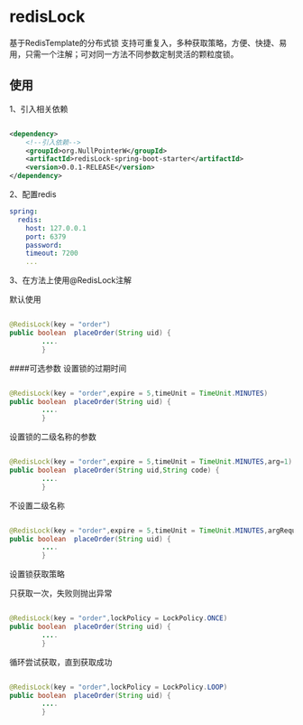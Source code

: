 # redisLock
基于RedisTemplate的分布式锁
支持可重复入，多种获取策略，方便、快捷、易用，只需一个注解；可对同一方法不同参数定制灵活的颗粒度锁。
## 使用 
1、引入相关依赖
```xml

<dependency>
    <!--引入依赖-->
    <groupId>org.NullPointerW</groupId>
    <artifactId>redisLock-spring-boot-starter</artifactId>
    <version>0.0.1-RELEASE</version>
</dependency>

``` 
2、配置redis 
```yaml
spring:
  redis:
    host: 127.0.0.1
    port: 6379
    password:
    timeout: 7200
    ...
``` 
3、在方法上使用@RedisLock注解 

默认使用
```java

@RedisLock(key = "order")
public boolean  placeOrder(String uid) {
        ....
        }
``` 

####可选参数
设置锁的过期时间
```java

@RedisLock(key = "order",expire = 5,timeUnit = TimeUnit.MINUTES)
public boolean  placeOrder(String uid) {
        ....
        }
```  

设置锁的二级名称的参数 
```java

@RedisLock(key = "order",expire = 5,timeUnit = TimeUnit.MINUTES,arg=1)
public boolean  placeOrder(String uid,String code) {
        ....
        }
```   
不设置二级名称
```java

@RedisLock(key = "order",expire = 5,timeUnit = TimeUnit.MINUTES,argRequire = false)
public boolean  placeOrder(String uid) {
        ....
        }
```

设置锁获取策略

只获取一次，失败则抛出异常 
```java

@RedisLock(key = "order",lockPolicy = LockPolicy.ONCE)
public boolean  placeOrder(String uid) {
        ....
        }
```    
循环尝试获取，直到获取成功
```java

@RedisLock(key = "order",lockPolicy = LockPolicy.LOOP)
public boolean  placeOrder(String uid) {
        ....
        }
```    
